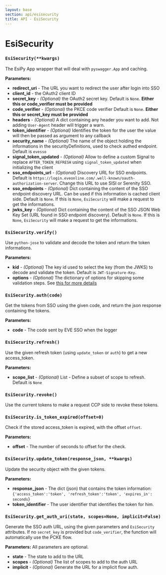 ```yaml
---
layout: base
section: api/esisecurity
title: API - EsiSecurity
---
```

# EsiSecurity

### `EsiSecurity(**kwargs)`
The EsiPy App wrapper that will deal with `pyswagger.App` and caching.

**Parameters:**
* **redirect_uri** - The URL you want to redirect the user after login into SSO
* **client_id** - the OAuth2 client ID
* **secret_key** - *(Optional)* the OAuth2 secret key. Default is `None`. **Either this or code_verifier must be provided**
* **code_verifier** - *(Optional)* the PKCE code verifier Default is `None`. **Either this or secret_key must be provided**
* **headers** - *(Optional)* A dict containing any header you want to add. Not adding `User-Agent` header will trigger a warn.
* **token_identifier** - *(Optional)* Identifies the token for the user the value will then be passed as argument to any callback
* **security_name** - *(Optional)* The name of the object holding the informations in the securityDefinitions, used to check authed endpoint. Default is `evesso`
* **signal_token_updated** - *(Optional)* Allow to define a custom Signal to replace `AFTER_TOKEN_REFRESH` using `signal_token_updated` when initializing the client
* **sso_endpoints_url** - *(Optional)* Discovery URL for SSO endpoints. Default is `https://login.eveonline.com/.well-known/oauth-authorization-server`. Change this URL to use SISI or Serenity SSO.
* **sso_endpoints** - *(Optional)* Dict containing the content of the SSO endpoint discovery URL. Can be used if this information is cached client side. Default is `None`. If this is `None`, `EsiSecurity` will make a request to get the informations.
* **jwks_key** - *(Optional)* Dict containing the content of the SSO JSON Web Key Set (URL found in SSO endpoint discovery). Default is `None`. If this is `None`, `EsiSecurity` will make a request to get the informations.

### `EsiSecurity.verify()`
Use `python-jose` to validate and decode the token and return the token informations.

**Parameters:**
* **kid** - *(Optional)* The key id used to select the key (from the JWKS) to decode and validate the token. Default is `JWT-Signature-Key`.
* **options** - *(Optional)* The dictionary of options for skipping some validation steps. See [this for more details](https://python-jose.readthedocs.io/en/latest/jwt/api.html#jose.jwt.decode)

### `EsiSecurity.auth(code)`
Get the tokens from SSO using the given code, and return the json response containing the tokens.

**Parameters:**
* **code** - The code sent by EVE SSO when the logger

### `EsiSecurity.refresh()`
Use the given refresh token (using `update_token` or `auth`) to get a new access_token.

**Parameters:**
* **scope_list** - *(Optional)* List - Define a subset of scope to refresh. Default is `None`

### `EsiSecurity.revoke()`
Use the current tokens to make a request CCP side to revoke these tokens.

### `EsiSecurity.is_token_expired(offset=0)`
Check if the stored access_token is expired, with the offset `offset`.

**Parameters:**
* **offset** - The number of seconds to offset for the check.

### `EsiSecurity.update_token(response_json, **kwargs)`
Update the security object with the given tokens.

**Parameters:**
* **response_json** - The dict (json) that contains the token information: `{'access_token':'token', 'refresh_token':'token', 'expires_in': seconds`}
* **token_identifier** - The user identifier that identifies the token for him.

### `EsiSecurity.get_auth_uri(state, scopes=None, implicit=False)`
Generate the SSO auth URL, using the given parameters and `EsiSecurity` attributes. If no `secret_key` is provided but `code_verifier`, the function will automatically use the PCKE flow. 

**Parameters:** All parameters are optional.
* **state** - The state to add to the URL
* **scopes** - *(Optional)* The list of scopes to add to the auth URL
* **implicit** - *(Optional)* Generate the URL for a implicit flow auth.
